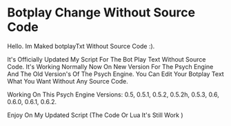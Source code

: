 # Botplay Change Without Source Code
Hello. Im Maked botplayTxt Without Source Code :).

It's Officially Updated My Script For The Bot Play Text Without Source Code. It's Working Normally Now On New Version For The Psych Engine And The Old Version's Of The Psych Engine. You Can Edit Your Botplay Text What You Want Without Any Source Code.

Working On This Psych Engine Versions:
0.5,
0.5.1,
0.5.2,
0.5.2h,
0.5.3,
0.6,
0.6.0,
0.6.1,
0.6.2.

Enjoy On My Updated Script (The Code Or Lua It's Still Work )
